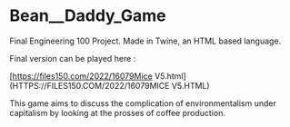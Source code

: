 # Bean__Daddy_Game
Final Engineering 100 Project. Made in Twine, an HTML based language.  

Final version can be played here : 

[https://files150.com/2022/16079Mice V5.html](HTTPS://FILES150.COM/2022/16079MICE V5.HTML)

This game aims to discuss the complication of environmentalism under capitalism by looking at the prosses of coffee production. 
